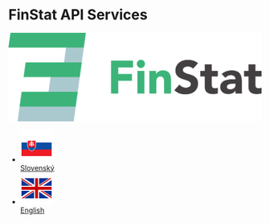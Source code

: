 # FinStat API Services

![FinStat](img/logo.png)

* [![Slovenský](img/flag-sk.png)<br />Slovenský](/sk/)
* [![English](img/flag-gb.png)<br />English](/en/)